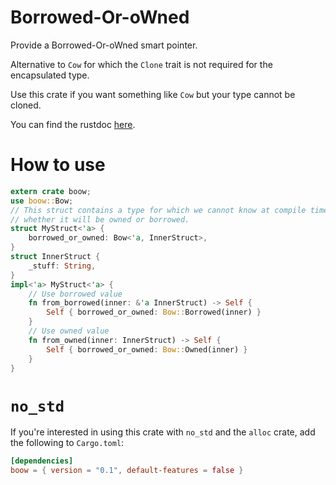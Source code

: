 # Borrowed-Or-oWned

Provide a Borrowed-Or-oWned smart pointer.

Alternative to `Cow` for which the `Clone` trait is not required for
the encapsulated type.

Use this crate if you want something like `Cow` but your type cannot be
cloned.

You can find the rustdoc [here](http://boussejra.com/rust-doc/boow/boow).

# How to use

```rust
extern crate boow;
use boow::Bow;
// This struct contains a type for which we cannot know at compile time
// whether it will be owned or borrowed.
struct MyStruct<'a> {
    borrowed_or_owned: Bow<'a, InnerStruct>,
}
struct InnerStruct {
    _stuff: String,
}
impl<'a> MyStruct<'a> {
    // Use borrowed value
    fn from_borrowed(inner: &'a InnerStruct) -> Self {
        Self { borrowed_or_owned: Bow::Borrowed(inner) }
    }
    // Use owned value
    fn from_owned(inner: InnerStruct) -> Self {
        Self { borrowed_or_owned: Bow::Owned(inner) }
    }
}
```

# `no_std`

If you're interested in using this crate with `no_std` and the `alloc` crate,
add the following to `Cargo.toml`:

```toml
[dependencies]
boow = { version = "0.1", default-features = false }
```
